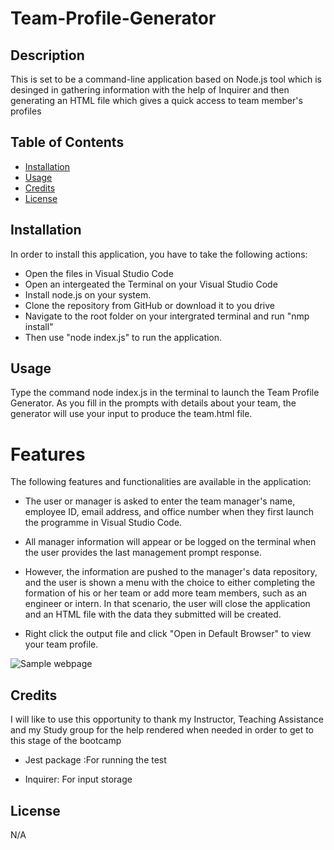 # Team-Profile-Generator

## Description

This is set to be a command-line application based on Node.js tool which is desinged in gathering information with the help of Inquirer and then generating an HTML file which gives a quick access to team member's profiles

## Table of Contents

- [Installation](#installation)
- [Usage](#usage)
- [Credits](#credits)
- [License](#license)

## Installation

In order to install this application, you have to take the following actions:

- Open the files in Visual Studio Code
- Open an intergeated the Terminal on your Visual Studio Code 
- Install node.js on your system.
- Clone the repository from GitHub or download it to you drive
- Navigate to the root folder on your intergrated terminal and run "nmp install"
- Then use "node index.js" to run the application.

## Usage

Type the command node index.js in the terminal to launch the Team Profile Generator. As you fill in the prompts with details about your team, the generator will use your input to produce the team.html file.

# Features

The following features and functionalities are available in the application:

- The user or manager is asked to enter the team manager's name, employee ID, email address, and office number when they first launch the programme in Visual Studio Code.

- All manager information will appear or be logged on the terminal when the user provides the last management prompt response.

- However, the information are pushed to the manager's data repository, and the user is shown a menu with the choice to either completing the formation of his or her team or add more team members, such as an engineer or intern. In that scenario, the user will close the application and an HTML file with the data they submitted will be created.

- Right click the output file and click "Open in Default Browser" to view your team profile.

![Sample webpage](assets/team-samplefile.png)

## Credits

I will like to use this opportunity to thank my Instructor, Teaching Assistance and my Study group for the help rendered when needed in order to get to this stage of the bootcamp 
- Jest package :For running the test 

- Inquirer: For input storage 

## License

N/A
